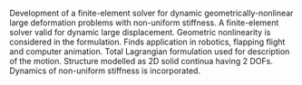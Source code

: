 Development of a finite-element solver for dynamic geometrically-nonlinear large
deformation problems with non-uniform stiffness.
A finite-element solver valid for dynamic large displacement.
Geometric nonlinearity is considered in the formulation.
Finds application in robotics, flapping flight and computer animation.
Total Lagrangian formulation used for description of the motion.
Structure modelled as 2D solid continua having 2 DOFs.
Dynamics of non-uniform stiffness is incorporated.
